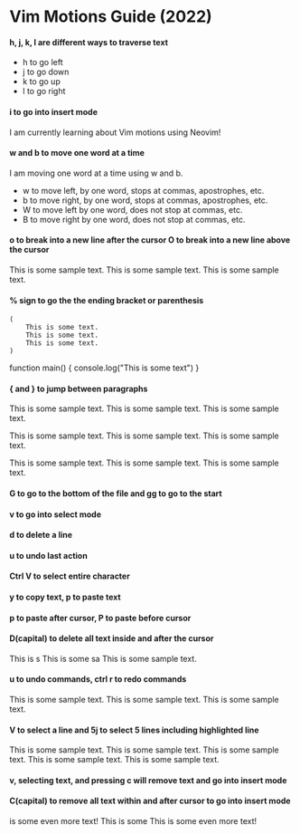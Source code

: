 # Vim Motions Guide (2022)

#### h, j, k, l are different ways to traverse text
- h to go left
- j to go down
- k to go up
- l to go right

#### i to go into insert mode
I am currently learning about Vim motions using Neovim!

#### w and b to move one word at a time
I am moving one word at a time using w and b.
- w to move left, by one word, stops at commas, apostrophes, etc.
- b to move right, by one word, stops at commas, apostrophes, etc.
- W to move left by one word, does not stop at commas, etc.
- B to move right by one word, does not stop at commas, etc.

#### o to break into a new line after the cursor O to break into a new line above the cursor
This is some sample text.
This is some sample text.
This is some sample text.

#### % sign to go the the ending bracket or parenthesis
	(
		This is some text.
		This is some text.
		This is some text.
	)

function main() {
	console.log("This is some text")
}

#### { and } to jump between paragraphs

This is some sample text.
This is some sample text.
This is some sample text.

This is some sample text.
This is some sample text.
This is some sample text.

This is some sample text.
This is some sample text.
This is some sample text.

#### G to go to the bottom of the file and gg to go to the start
#### v to go into select mode
#### d to delete a line
#### u to undo last action
#### Ctrl V to select entire character 
#### y to copy text, p to paste text
#### p to paste after cursor, P to paste before cursor

#### D(capital) to delete all text inside and after the cursor

This is s
This is some sa
This is some sample text.

#### u to undo commands, ctrl r to redo commands

This is some sample text.
This is some sample text.
This is some sample text.

#### V to select a line and 5j to select 5 lines including highlighted line

This is some sample text.
This is some sample text.
This is some sample text.
This is some sample text.
This is some sample text.

#### v, selecting text, and pressing c will remove text and go into insert mode 
#### C(capital) to remove all text within and after cursor to go into insert mode

is some even more text!
This is some
This is some even more text!
